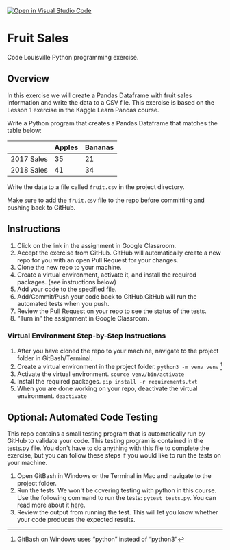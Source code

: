 [![Open in Visual Studio Code](https://classroom.github.com/assets/open-in-vscode-718a45dd9cf7e7f842a935f5ebbe5719a5e09af4491e668f4dbf3b35d5cca122.svg)](https://classroom.github.com/online_ide?assignment_repo_id=13212808&assignment_repo_type=AssignmentRepo)
# Fruit Sales

Code Louisville Python programming exercise.

## Overview

In this exercise we will create a Pandas Dataframe with fruit sales information
and write the data to a CSV file. This exercise is based on the Lesson 1 
exercise in the Kaggle Learn Pandas course. 

Write a Python program that creates a Pandas Dataframe that matches the table 
below:

| | Apples | Bananas |
| ----- | ----- | ----- |
| 2017 Sales | 35 | 21 |
| 2018 Sales | 41 | 34 |

Write the data to a file called `fruit.csv` in the project directory.

Make sure to add the `fruit.csv` file to the repo before committing and pushing
back to GitHub.

## Instructions

1. Click on the link in the assignment in Google Classroom.
1. Accept the exercise from GitHub. GitHub will automatically create a new repo 
for you with an open Pull Request for your changes.
1. Clone the new repo to your machine.
1. Create a virtual environment, activate it, and install the required packages. (see instructions below)
1. Add your code to the specified file.
1. Add/Commit/Push your code back to GitHub.GitHub will run the automated tests 
when you push.
1. Review the Pull Request on your repo to see the status of the tests.
1. “Turn in” the assignment in Google Classroom.


### Virtual Environment Step-by-Step Instructions

1. After you have cloned the repo to your machine, 
navigate to the project folder in GitBash/Terminal.
1. Create a virtual environment in the project folder. `python3 -m venv venv` [^1]
1. Activate the virtual environment. `source venv/bin/activate`
1. Install the required packages. `pip install -r requirements.txt`
1. When you are done working on your repo, deactivate the virtual environment. `deactivate`

[^1]: GitBash on Windows uses “python” instead of “python3”


## Optional: Automated Code Testing

This repo contains a small testing program that is automatically run by GitHub 
to validate your code. This testing program is contained in the tests.py file. 
You don't have to do anything with this file to complete the exercise, but 
you can follow these steps if you would like to run the tests on your machine.

1. Open GitBash in Windows or the Terminal in Mac and navigate to the project 
folder.
1. Run the tests. We won't be covering testing with python in this course. Use 
the following command to run the tests: `pytest tests.py`. You can read more 
about it [here](https://realpython.com/python-testing/).
1. Review the output from running the test. This will let you know whether your 
code produces the expected results.
